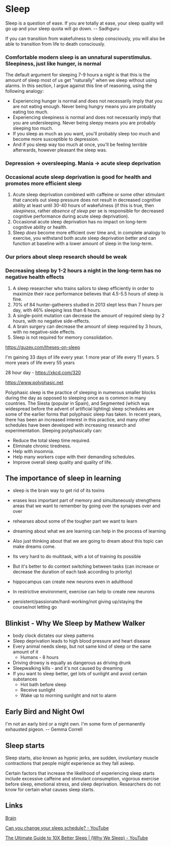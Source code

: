 # Sleep

Sleep is a question of ease. If you are totally at ease, your sleep quality will go up and your sleep quota will go down. -- Sadhguru

If you can transition from wakefulness to sleep consciously, you will also be able to transition from life to death consciously.

### Comfortable modern sleep is an unnatural superstimulus. Sleepiness, just like hunger, is normal

The default argument for sleeping 7-9 hours a night is that this is the amount of sleep most of us get "naturally" when we sleep without using alarms. In this section, I argue against this line of reasoning, using the following analogy:

- Experiencing hunger is normal and does not necessarily imply that you are not eating enough. Never being hungry means you are probably eating too much.
- Experiencing sleepiness is normal and does not necessarily imply that you are undersleeping. Never being sleepy means you are probably sleeping too much.
- If you sleep as much as you want, you'll probably sleep too much and become more susceptible to depression.
- And if you sleep way too much at once, you'll be feeling terrible afterwards, however pleasant the sleep was.

### Depression -> oversleeping. Mania -> acute sleep deprivation

### Occasional acute sleep deprivation is good for health and promotes more efficient sleep

1. Acute sleep deprivation combined with caffeine or some other stimulant that cancels out sleep pressure does not result in decreased cognitive ability at least until 30-40 hours of wakefulness (if this is true, then *sleepiness*, rather *absence of sleep* per se is responsible for decreased cognitive performance during acute sleep deprivation).
2. Occasional acute sleep deprivation has no impact on long-term cognitive ability or health.
3. Sleep *does* become more efficient over time and, in complete analogy to exercise, you withstand both acute sleep deprivation better and can function at baseline with a lower amount of sleep in the long-term.

### Our priors about sleep research should be weak

### Decreasing sleep by 1-2 hours a night in the long-term has no negative health effects

1. A sleep researcher who trains sailors to sleep efficiently in order to maximize their race performance believes that 4.5-5.5 hours of sleep is fine.
2. 70% of 84 hunter-gatherers studied in 2013 slept less than 7 hours per day, with 46% sleeping less than 6 hours.
3. A single-point mutation can decrease the amount of required sleep by 2 hours, with no negative side-effects.
4. A brain surgery can decrease the amount of sleep required by 3 hours, with no negative-side effects.
5. Sleep is not required for memory consolidation.

https://guzey.com/theses-on-sleep

I'm gaining 33 days of life every year. 1 more year of life every 11 years. 5 more years of life every 55 years

28 hour day - https://xkcd.com/320

https://www.polyphasic.net

Polyphasic sleep is the practice of sleeping in numerous smaller blocks during the day as opposed to sleeping once as is common in many countries. The Siesta (popular in Spain), and Segmented (which was widespread before the advent of artificial lighting) sleep schedules are some of the earlier forms that polyphasic sleep has taken. In recent years, there has been an increased interest in this practice, and many other schedules have been developed with increasing research and experimentation. Sleeping polyphasically can:

- Reduce the total sleep time required.
- Eliminate chronic tiredness.
- Help with insomnia.
- Help many workers cope with their demanding schedules.
- Improve overall sleep quality and quality of life.

## The importance of sleep in learning

- sleep is the brain way to get rid of its toxins
- erases less important part of memory and simultaneously strengthens areas that we want to remember by going over the synapses over and over
- rehearses about some of the tougher part we want to learn
- dreaming about what we are learning can help in the process of learning
- Also just thinking about that we are going to dream about this topic can make dreams come.

- Its very hard to do multitask, with a lot of training its possible
- But it's better to do context switching between tasks (can increase or decrease the duration of each task according to priority)
- hippocampus can create new neurons even in adulthood
- In restrictive environment, exercise can help to create new neurons
- persistent/passionate/hard-working/not giving up/staying the course/not letting go

## Blinkist - Why We Sleep by Mathew Walker

- body clock dictates our sleep patterns
- Sleep deprivation leads to high blood pressure and heart disease
- Every animal needs sleep, but not same kind of sleep or the same amount of it
    - Humans - 8 hours
- Driving drowsy is equally as dangerous as driving drunk
- Sleepwalking kills - and it's not caused by dreaming
- If you want to sleep better, get lots of sunlight and avoid certain substances
    - Hot bath before sleep
    - Receive sunlight
    - Wake up to morning sunlight and not to alarm

## Early Bird and Night Owl

I'm not an early bird or a night own. I'm some form of permanently exhausted pigeon. -- Gemma Correll

## Sleep starts

Sleep starts, also known as hypnic jerks, are sudden, involuntary muscle contractions that people might experience as they fall asleep.

Certain factors that increase the likelihood of experiencing sleep starts include excessive caffeine and stimulant consumption, vigorous exercise before sleep, emotional stress, and sleep deprivation. Researchers do not know for certain what causes sleep starts.

## Links

[Brain](psychology/brain.md)

[Can you change your sleep schedule? - YouTube](https://www.youtube.com/watch?v=Amkg1cdDCpM)

[The Ultimate Guide to 10X Better Sleep | (Why We Sleep) - YouTube](https://www.youtube.com/watch?v=ZvS1KDT4ObM&ab_channel=EscapingOrdinary%28B.CMarx%29)
